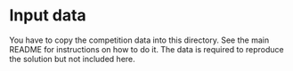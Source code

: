 # Input data

You have to copy the competition data into this directory. See the main README for instructions on how to do it. The data is required to reproduce the solution but not included here.
